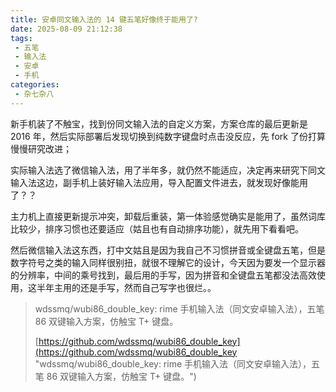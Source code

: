 ```yaml
---
title: 安卓同文输入法的 14 键五笔好像终于能用了?
date: 2025-08-09 21:12:38
tags:
 - 五笔
 - 输入法
 - 安卓
 - 手机
categories:
 - 杂七杂八
---
```


新手机装了不触宝，找到份同文输入法的自定义方案，方案仓库的最后更新是 2016 年，然后实际部署后发现切换到纯数字键盘时点击没反应，先 fork 了份打算慢慢研究改进；

<!--more-->

实际输入法选了微信输入法，用了半年多，就仍然不能适应，决定再来研究下同文输入法这边，副手机上装好输入法应用，导入配置文件进去，就发现好像能用了？？

主力机上直接更新提示冲突，卸载后重装，第一体验感觉确实是能用了，虽然词库比较少，排序习惯也还要适应（姑且也有自动排序功能），就先用下看看吧。

然后微信输入法这东西，打中文姑且是因为我自己不习惯拼音或全键盘五笔，但是数字符号之类的输入同样很别扭，就很不理解它的设计，今天因为要发一个显示器的分辨率，中间的乘号找到，最后用的手写，因为拼音和全键盘五笔都没法高效使用，这半年主用的还是手写，然而自己写字也很烂。。

> wdssmq/wubi86\_double\_key: rime 手机输入法（同文安卓输入法），五笔 86 双键输入方案，仿触宝 T+ 键盘。
>
> [https://github.com/wdssmq/wubi86_double_key](https://github.com/wdssmq/wubi86_double_key "wdssmq/wubi86\_double\_key: rime 手机输入法（同文安卓输入法），五笔 86 双键输入方案，仿触宝 T+ 键盘。")
